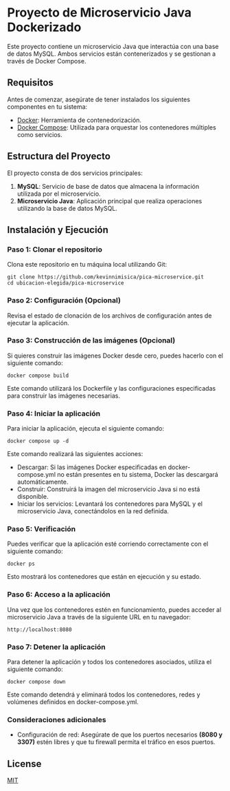 # Proyecto de Microservicio Java Dockerizado

Este proyecto contiene un microservicio Java que interactúa con una base de datos MySQL. Ambos servicios están contenerizados y se gestionan a través de Docker Compose.

## Requisitos

Antes de comenzar, asegúrate de tener instalados los siguientes componentes en tu sistema:

- [Docker](https://www.docker.com/get-started): Herramienta de contenedorización.
- [Docker Compose](https://docs.docker.com/compose/install/): Utilizada para orquestar los contenedores múltiples como servicios.

## Estructura del Proyecto

El proyecto consta de dos servicios principales:

1. **MySQL**: Servicio de base de datos que almacena la información utilizada por el microservicio.
2. **Microservicio Java**: Aplicación principal que realiza operaciones utilizando la base de datos MySQL.

## Instalación y Ejecución

### Paso 1: Clonar el repositorio

Clona este repositorio en tu máquina local utilizando Git:

```
git clone https://github.com/kevinnimisica/pica-microservice.git
cd ubicacion-elegida/pica-microservice
```

###  Paso 2: Configuración (Opcional)
Revisa el estado de clonación de los archivos de configuración antes de ejecutar la aplicación.

### Paso 3: Construcción de las imágenes (Opcional)
Si quieres construir las imágenes Docker desde cero, puedes hacerlo con el siguiente comando:

```
docker compose build
```

Este comando utilizará los Dockerfile y las configuraciones especificadas para construir las imágenes necesarias.

### Paso 4: Iniciar la aplicación
Para iniciar la aplicación, ejecuta el siguiente comando:

```
docker compose up -d
```
Este comando realizará las siguientes acciones:

- Descargar: Si las imágenes Docker especificadas en docker-compose.yml no están presentes en tu sistema, Docker las descargará automáticamente.
- Construir: Construirá la imagen del microservicio Java si no está disponible.
- Iniciar los servicios: Levantará los contenedores para MySQL y el microservicio Java, conectándolos en la red definida.

### Paso 5: Verificación
Puedes verificar que la aplicación esté corriendo correctamente con el siguiente comando:

```
docker ps
```
Esto mostrará los contenedores que están en ejecución y su estado.

### Paso 6: Acceso a la aplicación
Una vez que los contenedores estén en funcionamiento, puedes acceder al microservicio Java a través de la siguiente URL en tu navegador:

```
http://localhost:8080
```

### Paso 7: Detener la aplicación
Para detener la aplicación y todos los contenedores asociados, utiliza el siguiente comando:

```
docker compose down
```

Este comando detendrá y eliminará todos los contenedores, redes y volúmenes definidos en docker-compose.yml.

### Consideraciones adicionales

- Configuración de red: Asegúrate de que los puertos necesarios **(8080 y 3307)** estén libres y que tu firewall permita el tráfico en esos puertos.

## License

[MIT](https://choosealicense.com/licenses/mit/)

